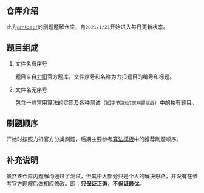 ## 仓库介绍

此为[amtoaer](https://github.com/amtoaer)的刷题题解仓库，自`2021/1/21`开始进入每日更新状态。

## 题目组成

1. 文件名有序号

    题目来自[力扣](https://leetcode-cn.com)官方题库，文件序号和名称为力扣题目的编号和标题。

2. 文件名无序号

    包含一些常用算法的实现及各种测试（如`字节跳动7天刷题挑战`）中的独有题目。

## 刷题顺序

开始时按照力扣官方分类刷题，后期主要参考[算法模板](https://greyireland.gitbook.io/algorithm-pattern/)中的推荐刷题顺序。

## 补充说明

虽然该仓库内题解均通过了测试，但其中大部分只是个人的解决思路，并没有在参考官方题解后做相应修改。即：**只保证正确，不保证最优**。